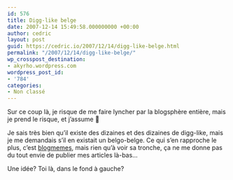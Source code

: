 ```yaml
---
id: 576
title: Digg-like belge
date: 2007-12-14 15:49:58.000000000 +00:00
author: cedric
layout: post
guid: https://cedric.io/2007/12/14/digg-like-belge.html
permalink: "/2007/12/14/digg-like-belge/"
wp_crosspost_destination:
- akyrho.wordpress.com
wordpress_post_id:
- '784'
categories:
- Non classé
---
```

Sur ce coup là, je risque de me faire lyncher par la blogsphère entière, mais je prend le risque, et j’assume 🙂

Je sais très bien qu’il existe des dizaines et des dizaines de digg-like, mais je me demandais s’il en existait un belgo-belge. Ce qui s’en rapproche le plus, c’est [blogmemes](http://www.blogmemes.be/), mais rien qu’à voir sa tronche, ça ne me donne pas du tout envie de publier mes articles là-bas…

Une idée? Toi là, dans le fond à gauche?